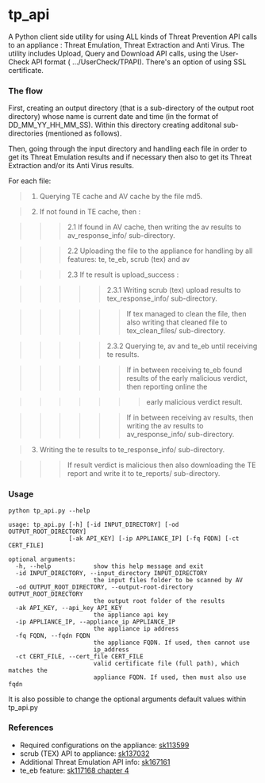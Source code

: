 # tp_api
A Python client side utility for using ALL kinds of Threat Prevention API calls to an appliance :
Threat Emulation, Threat Extraction and Anti Virus.
The utility includes Upload, Query and Download API calls, using the User-Check API format ( …/UserCheck/TPAPI).
There's an option of using SSL certificate.

### The flow
First, creating an output directory (that is a sub-directory of the output root directory) whose
name is current date and time (in the format of DD_MM_YY_HH_MM_SS). Within this directory creating
additonal sub-directories (mentioned as follows).


Then, going through the input directory and handling each file in order to get its Threat Emulation 
 results and if necessary then also to get its Threat Extraction and/or its Anti Virus results.

For each file:

> 1. Querying TE cache and AV cache by the file md5.

> 2. If not found in TE cache, then :
        
>>> 2.1 If found in AV cache, then writing the av results to av_response_info/ sub-directory.

>>> 2.2 Uploading the file to the appliance for handling by all features:  te, te_eb, scrub (tex) and av

>>> 2.3 If te result is upload_success :

>>>>> 2.3.1 Writing scrub (tex) upload results to tex_response_info/ sub-directory.

>>>>>> If tex managed to clean the file, then also writing that cleaned file to tex_clean_files/ sub-directory.

>>>>> 2.3.2 Querying te, av and te_eb until receiving te results.

>>>>>> If in between receiving te_eb found results of the early malicious verdict, then reporting online the

>>>>>>> early malicious verdict result.

>>>>>> If in between receiving av results, then writing the av results to av_response_info/ sub-directory.

> 3. Writing the te results to te_response_info/ sub-directory.

>>> If result verdict is malicious then also downloading the TE report and write it to te_reports/ sub-directory.

    
### Usage
~~~~
python tp_api.py --help

usage: tp_api.py [-h] [-id INPUT_DIRECTORY] [-od OUTPUT_ROOT_DIRECTORY]
                 [-ak API_KEY] [-ip APPLIANCE_IP] [-fq FQDN] [-ct CERT_FILE]

optional arguments:
  -h, --help            show this help message and exit
  -id INPUT_DIRECTORY, --input_directory INPUT_DIRECTORY
                        the input files folder to be scanned by AV
  -od OUTPUT_ROOT_DIRECTORY, --output-root-directory OUTPUT_ROOT_DIRECTORY
                        the output root folder of the results
  -ak API_KEY, --api_key API_KEY
                        the appliance api key
  -ip APPLIANCE_IP, --appliance_ip APPLIANCE_IP
                        the appliance ip address
  -fq FQDN, --fqdn FQDN
                        the appliance FQDN. If used, then cannot use
                        ip_address
  -ct CERT_FILE, --cert_file CERT_FILE
                        valid certificate file (full path), which matches the
                        appliance FQDN. If used, then must also use fqdn
~~~~
It is also possible to change the optional arguments default values within tp_api.py

### References
* Required configurations on the appliance: [sk113599](https://supportcenter.checkpoint.com/supportcenter/portal?eventSubmit_doGoviewsolutiondetails=&solutionid=sk113599)
* scrub (TEX) API to appliance: [sk137032](https://supportcenter.checkpoint.com/supportcenter/portal?eventSubmit_doGoviewsolutiondetails=&solutionid=sk137032&partition=General&product=Threat)
* Additional Threat Emulation API info: [sk167161](https://supportcenter.checkpoint.com/supportcenter/portal?eventSubmit_doGoviewsolutiondetails=&solutionid=sk167161)
* te_eb feature: [sk117168 chapter 4](https://supportcenter.checkpoint.com/supportcenter/portal?eventSubmit_doGoviewsolutiondetails=&solutionid=sk117168#New%20Public%20API%20Interface)

